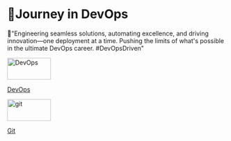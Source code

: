 🗽Journey in DevOps
=======
🚀"Engineering seamless solutions, automating excellence, and driving innovation—one deployment at a time. Pushing the limits of what's possible in the ultimate DevOps career. #DevOpsDriven"

<a href="https://github.com/abeleth/Abel.run.website-/blob/main/DevOps">
  <img src="https://github.com/user-attachments/assets/796643bc-2a54-449b-ba17-ffef71b8a2c6" alt="DevOps" width="100" height="50"> 
</a>

[DevOps](DevOps)



<a href="https://github.com/abeleth/Abel.run.website-/blob/main/git">
  <img src="https://github.com/user-attachments/assets/19155cff-6ae9-4137-99ca-e0ed502c51e3" alt="git" width="100" height="50"> 
</a>

[Git](git)




